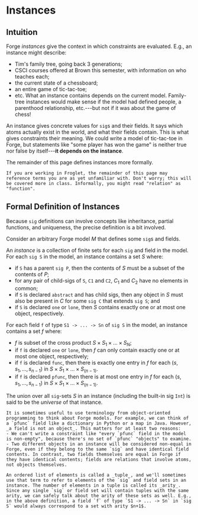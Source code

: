 # Instances

## Intuition

Forge _instances_ give the context in which constraints are evaluated. E.g., an instance might describe:
  - Tim's family tree, going back 3 generations;
  - CSCI courses offered at Brown this semester, with information on who teaches each;
  - the current state of a chessboard;
  - an entire game of tic-tac-toe;
  - etc.
What an instance contains depends on the current model. Family-tree instances would make sense if the model had defined people, a parenthood relationship, etc.---but not if it was about the game of chess!

An instance gives concrete values for `sig`s and their fields. It says which atoms actually exist in the world, and what their fields contain. This is what gives constraints their meaning. We could write a model of tic-tac-toe in Forge, but statements like "some player has won the game" is neither true nor false by itself---**it depends on the instance**. 

The remainder of this page defines instances more formally.

```admonish warning
If you are working in Froglet, the remainder of this page may reference terms you are as yet unfamiliar with. Don't worry; this will be covered more in class. Informally, you might read "relation" as "function".
```

## Formal Definition of Instances

Because `sig` definitions can involve concepts like inheritance, partial functions, and uniqueness, the precise definition is a bit involved.

Consider an arbitrary Forge model $M$ that defines some `sig`s and fields.

An _instance_ is a collection of finite sets for each `sig` and field in the model. For each `sig S` in the model, an instance contains a set $S$ where:
  - if `S` has a parent `sig P`, then the contents of $S$ must be a subset of the contents of $P$;
  - for any pair of child-sigs of `S`, `C1` and `C2`, $C_1$ and $C_2$ have no elements in common; 
  - if `S` is declared `abstract` and has child sigs, then any object in $S$ must also be present in $C$ for some `sig C` that extends `sig S`; and
  - if `S` is declared `one` or `lone`, then $S$ contains exactly one or at most one object, respectively.

For each field `f` of type `S1 -> ... -> Sn` of `sig S` in the model, an instance contains a set $f$ where:
  - $f$ is subset of the cross product $S\times S_1 \times ... \times S_N$;
  - if `f` is declared `one` or `lone`, then $f$ can only contain exactly one or at most one object, respectively;
  - if `f` is declared `func`, then there is exactly one entry in $f$ for each $(s, s_1, ..., s_{n-1})$ in $S\times S_1 \times ... \times S_{(n-1)}$.
  - if `f` is declared `pfunc`, then there is at most one entry in $f$ for each $(s, s_1, ..., s_{n-1})$ in $S\times S_1 \times ... \times S_{(n-1)}$.

The union over all `sig`-sets $S$ in an instance (including the built-in sig `Int`) is said to be the _universe_ of that instance.

```admonish tip title="Fields are not objects"
It is sometimes useful to use terminology from object-oriented programming to think about Forge models. For example, we can think of a `pfunc` field like a dictionary in Python or a map in Java. However, _a field is not an object_. This matters for at least two reasons:
- We can't write a constraint like "every `pfunc` field in the model is non-empty", because there's no set of `pfunc` "objects" to examine.
- Two different objects in an instance will be considered non-equal in Forge, even if they belong to the same `sig` and have identical field contents. In contrast, two fields themselves are equal in Forge if they have identical contents; fields are relations that involve atoms, not objects themselves.
```
  
```admonish info title="Tuples, Arity"
An ordered list of elements is called a _tuple_, and we'll sometimes use that term to refer to elements of the `sig` and field sets in an instance. The number of elements in a tuple is called its _arity_. Since any single `sig` or field set will contain tuples with the same arity, we can safely talk about the arity of these sets as well. E.g., in the above definition, a field `f` of type `S1 -> ... -> Sn` in `sig S` would always correspond to a set with arity $n+1$.
```
